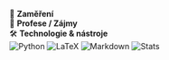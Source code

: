 🎯 **Zaměření**  
💼 **Profese / Zájmy**  
🛠️ **Technologie & nástroje**  
![Python](https://img.shields.io/badge/Python-3670A0?style=for-the-badge&logo=python&logoColor=white)
![LaTeX](https://img.shields.io/badge/LaTeX-47A141?style=for-the-badge&logo=latex&logoColor=white)
![Markdown](https://img.shields.io/badge/Markdown-000000?style=for-the-badge&logo=markdown&logoColor=white)
![Stats](https://github-readme-stats.vercel.app/api?username=anuraghazra&show_icons=true&theme=synthwave)
